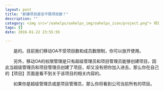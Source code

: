 ```yaml
---
layout: post
title: "新建项目是否不限项目数？"
description: ""
category: <img src="/oahelps/oahelps_img/oahelps_icon/project.png"> 项目管理与使用
tags: []
date: 2016-01-22 23:55:59

---
```

&#160; &#160; &#160; &#160;是的。目前我们移动OA不受项目数和成员数限制，你可以放开使用。

&#160; &#160; &#160; &#160;另外，移动OA的权限管理是只有超级管理员和项目管理员能够创建项目，因此当超级管理员和项目管理员创建了项目，却又没有把你加入进去，那么你在自己的【项目】页面是看不到关于该项目的相关内容的。

&#160; &#160; &#160; &#160;如果你是超级管理员或是项目管理员，那么你将看到公司当前所有的项目。
